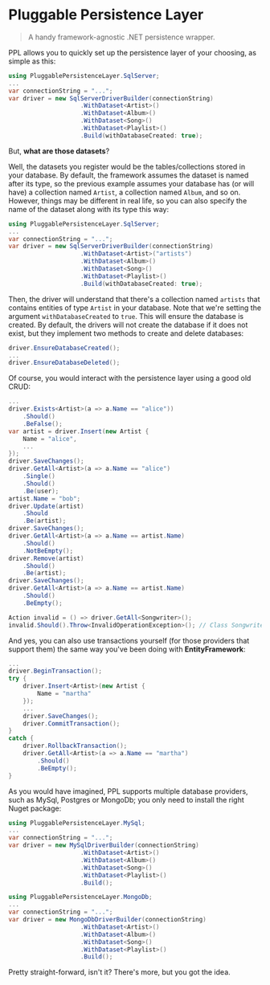 # Pluggable Persistence Layer

>A handy framework-agnostic .NET persistence wrapper.

PPL allows you to quickly set up the persistence layer of your choosing, as simple as this:

```csharp
using PluggablePersistenceLayer.SqlServer;
...
var connectionString = "...";
var driver = new SqlServerDriverBuilder(connectionString)
                    .WithDataset<Artist>()
                    .WithDataset<Album>()
                    .WithDataset<Song>()
                    .WithDataset<Playlist>()
                    .Build(withDatabaseCreated: true);
```

But, **what are those datasets**?

Well, the datasets you register would be the tables/collections stored in your database. By default, the framework assumes the dataset is named after its type, so the previous example assumes your database has (or will have) a collection named `Artist`, a collection named `Album`, and so on. However, things may be different in real life, so you can also specify the name of the dataset along with its type this way:

```csharp
using PluggablePersistenceLayer.SqlServer;
...
var connectionString = "...";
var driver = new SqlServerDriverBuilder(connectionString)
                    .WithDataset<Artist>("artists")
                    .WithDataset<Album>()
                    .WithDataset<Song>()
                    .WithDataset<Playlist>()
                    .Build(withDatabaseCreated: true);
```
Then, the driver will understand that there's a collection named `artists` that contains entities of type `Artist` in your database. Note that we're setting the argument `withDatabaseCreated` to `true`. This will ensure the database is created. By default, the drivers will not create the database if it does not exist, but they implement two methods to create and delete databases:

```csharp
driver.EnsureDatabaseCreated();
...
driver.EnsureDatabaseDeleted();
```

Of course, you would interact with the persistence layer using a good old CRUD:

```csharp
...
driver.Exists<Artist>(a => a.Name == "alice"))
    .Should()
    .BeFalse();
var artist = driver.Insert(new Artist {
    Name = "alice",
    ...
});
driver.SaveChanges();
driver.GetAll<Artist>(a => a.Name == "alice")
    .Single()
    .Should()
    .Be(user);
artist.Name = "bob";
driver.Update(artist)
    .Should
    .Be(artist);
driver.SaveChanges();
driver.GetAll<Artist>(a => a.Name == artist.Name)
    .Should()
    .NotBeEmpty();
driver.Remove(artist)
    .Should()
    .Be(artist);
driver.SaveChanges();
driver.GetAll<Artist>(a => a.Name == artist.Name)
    .Should()
    .BeEmpty();

Action invalid = () => driver.GetAll<Songwriter>();
invalid.Should().Throw<InvalidOperationException>(); // Class Songwriter has no registered dataset
```

And yes, you can also use transactions yourself (for those providers that support them) the same way you've been doing with **EntityFramework**:

```csharp
...
driver.BeginTransaction();
try {
    driver.Insert<Artist>(new Artist {
        Name = "martha"
    });
    ...
    driver.SaveChanges();
    driver.CommitTransaction();
}
catch {
    driver.RollbackTransaction();
    driver.GetAll<Artist>(a => a.Name == "martha")
        .Should()
        .BeEmpty();
}
```

As you would have imagined, PPL supports multiple database providers, such as MySql, Postgres or MongoDb; you only need to install the right Nuget package:

```csharp
using PluggablePersistenceLayer.MySql;
...
var connectionString = "...";
var driver = new MySqlDriverBuilder(connectionString)
                    .WithDataset<Artist>()
                    .WithDataset<Album>()
                    .WithDataset<Song>()
                    .WithDataset<Playlist>()
                    .Build();
```

```csharp
using PluggablePersistenceLayer.MongoDb;
...
var connectionString = "...";
var driver = new MongoDbDriverBuilder(connectionString)
                    .WithDataset<Artist>()
                    .WithDataset<Album>()
                    .WithDataset<Song>()
                    .WithDataset<Playlist>()
                    .Build();
```

Pretty straight-forward, isn't it? There's more, but you got the idea.